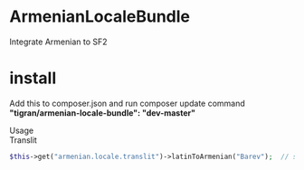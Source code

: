 ArmenianLocaleBundle
====================

Integrate Armenian to SF2

install
=======
Add this to composer.json and run composer update command
<b>"tigran/armenian-locale-bundle": "dev-master"</b>


Usage <br />
Translit
```php
$this->get("armenian.locale.translit")->latinToArmenian("Barev");  // should be converted to "Բարև"
```
